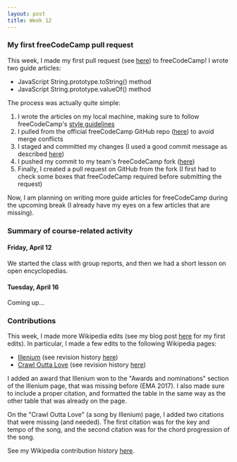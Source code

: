 ```yaml
---
layout: post
title: Week 12
---
```


### My first freeCodeCamp pull request

This week, I made my first pull request (see [here](https://github.com/freeCodeCamp/freeCodeCamp/pull/35848)) to freeCodeCamp!
I wrote two guide articles:
- JavaScript String.prototype.toString() method
- JavaScript String.prototype.valueOf() method

The process was actually quite simple:
1) I wrote the articles on my local machine, making sure to follow freeCodeCamp's [style guidelines](https://github.com/freeCodeCamp/freeCodeCamp/blob/master/docs/style-guide-for-guide-articles.md)
2) I pulled from the official freeCodeCamp GitHub repo ([here](https://github.com/freeCodeCamp/freeCodeCamp)) to avoid merge conflicts
3) I staged and committed my changes (I used a good commit message as described [here](https://github.com/freeCodeCamp/freeCodeCamp/blob/master/docs/how-to-work-on-guide-articles.md))
4) I pushed my commit to my team's freeCodeCamp fork ([here](https://github.com/hunter-college-ossd-spr19/freeCodeCamp))
5) Finally, I created a pull request on GitHub from the fork (I first had to check some boxes that freeCodeCamp required before submitting the request)

Now, I am planning on writing more guide articles for freeCodeCamp during the upcoming break (I already have my eyes on a few articles that are missing).

### Summary of course-related activity

#### Friday, April 12

We started the class with group reports, and then we had a short lesson on open encyclopedias.

#### Tuesday, April 16

Coming up...

### Contributions

This week, I made more Wikipedia edits (see my blog post [here](https://hunter-college-ossd-spr19.github.io/HasanAbdullah31-weekly/week10/) for my first edits).
In particular, I made a few edits to the following Wikipedia pages:
- [Illenium](https://en.wikipedia.org/wiki/Illenium) (see revision history [here](https://en.wikipedia.org/w/index.php?title=Illenium&action=history))
- [Crawl Outta Love](https://en.wikipedia.org/wiki/Crawl_Outta_Love) (see revision history [here](https://en.wikipedia.org/w/index.php?title=Crawl_Outta_Love&action=history))

I added an award that Illenium won to the "Awards and nominations" section of the Illenium page, that was missing before (EMA 2017).
I also made sure to include a proper citation, and formatted the table in the same way as the other table that was already on the page.

On the "Crawl Outta Love" (a song by Illenium) page, I added two citations that were missing (and needed). The first citation was for
the key and tempo of the song, and the second citation was for the chord progression of the song.

See my Wikipedia contribution history [here](https://en.wikipedia.org/wiki/Special:Contributions/HasanAbdullah31).
